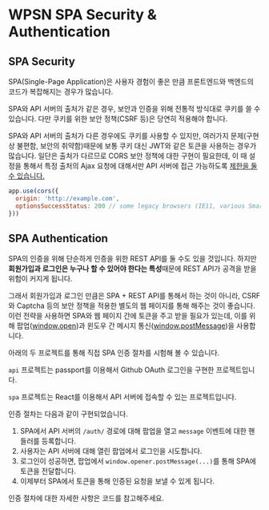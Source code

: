 # WPSN SPA Security & Authentication

## SPA Security

SPA(Single-Page Application)은 사용자 경험이 좋은 만큼 프론트엔드와 백엔드의 코드가 복잡해지는 경우가 많습니다.

SPA와 API 서버의 출처가 같은 경우, 보안과 인증을 위해 전통적 방식대로 쿠키를 쓸 수 있습니다. 다만 쿠키를 위한 보안 정책(CSRF 등)은 당연히 적용해야 합니다.

SPA와 API 서버의 출처가 다른 경우에도 쿠키를 사용할 수 있지만, 여러가지 문제(구현 상 불편함, 보안의 취약함)때문에 보통 쿠키 대신 JWT와 같은 토큰을 사용하는 경우가 많습니다.
일단은 출처가 다르므로 CORS 보안 정책에 대한 구현이 필요한데,
이 때 설정을 통해서 특정 출처의 Ajax 요청에 대해서만 API 서버에 접근 가능하도록 [제한을 둘 수 있습니다.](https://www.npmjs.com/package/cors#configuring-cors)

```js
app.use(cors({
  origin: 'http://example.com',
  optionsSuccessStatus: 200 // some legacy browsers (IE11, various SmartTVs) choke on 204 
}))
```

## SPA Authentication

SPA의 인증을 위해 단순하게 인증을 위한 REST API를 둘 수도 있을 것입니다. 하지만 **회원가입과 로그인은 누구나 할 수 있어야 한다는 특성**때문에 REST API가 공격을 받을 위험이 커지게 됩니다.

그래서 회원가입과 로그인 만큼은 SPA + REST API를 통해서 하는 것이 아니라, CSRF와 Captcha 등의 보안 정책을 적용한 별도의 웹 페이지를 통해 해주는 것이 좋습니다.
이런 전략을 사용하면 SPA와 웹 페이지 간에 토큰을 주고 받을 필요가 있는데,
이를 위해 팝업([window.open](https://developer.mozilla.org/en-US/docs/Web/API/Window/open))과 윈도우 간 메시지 통신([window.postMessage](https://developer.mozilla.org/en-US/docs/Web/API/Window/postMessage))을 사용합니다.

아래의 두 프로젝트를 통해 직접 SPA 인증 절차를 시험해 볼 수 있습니다.

`api` 프로젝트는 passport를 이용해서 Github OAuth 로그인을 구현한 프로젝트입니다.

`spa` 프로젝트는 React를 이용해서 API 서버에 접속할 수 있는 프로젝트입니다.

인증 절차는 다음과 같이 구현되었습니다.

1. SPA에서 API 서버의 `/auth/` 경로에 대해 팝업을 열고 `message` 이벤트에 대한 핸들러를 등록합니다.
1. 사용자는 API 서버에 대해 열린 팝업에서 로그인을 시도합니다.
1. 로그인이 성공하면, 팝업에서 `window.opener.postMessage(...)`를 통해 SPA에 토큰을 전달합니다.
1. 이제부터 SPA에서 토큰을 통해 인증된 요청을 보낼 수 있게 됩니다.

인증 절차에 대한 자세한 사항은 코드를 참고해주세요.